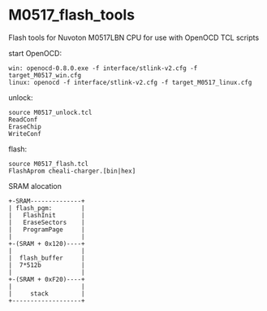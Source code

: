 # M0517_flash_tools
Flash tools for Nuvoton M0517LBN CPU for use with OpenOCD TCL scripts

start OpenOCD:
```
win: openocd-0.8.0.exe -f interface/stlink-v2.cfg -f target_M0517_win.cfg
linux: openocd -f interface/stlink-v2.cfg -f target_M0517_linux.cfg
```

unlock:
```
source M0517_unlock.tcl
ReadConf
EraseChip
WriteConf
```

flash:
```
source M0517_flash.tcl
FlashAprom cheali-charger.[bin|hex]
```

SRAM alocation
```
+-SRAM--------------+
| flash_pgm:        |
|   FlashInit       |
|   EraseSectors    |
|   ProgramPage     |
|                   |
+-(SRAM + 0x120)----+
|                   |
|  flash_buffer     |
|  7*512b           |
|                   |
+-(SRAM + 0xF20)----+
|                   |
|     stack         |
+-------------------+
```

